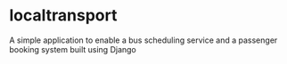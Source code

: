 # localtransport

A simple application to enable a bus scheduling service and a passenger booking system built using Django

